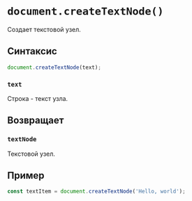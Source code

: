 # `document.createTextNode()`

Создает текстовой узел.

## Синтаксис

```js
document.createTextNode(text);
```

### `text`

Строка - текст узла.

## Возвращает

### `textNode`

Текстовой узел.

## Пример

```js
const textItem = document.createTextNode('Hello, world');
```
